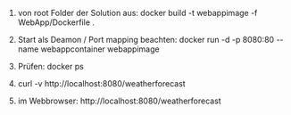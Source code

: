 1) von root Folder der Solution aus:
docker build -t webappimage -f WebApp/Dockerfile .

2) Start als Deamon / Port mapping beachten:
docker run -d -p 8080:80 --name webappcontainer webappimage

3) Prüfen:
docker ps

4) curl -v http://localhost:8080/weatherforecast

5) im Webbrowser: http://localhost:8080/weatherforecast

